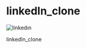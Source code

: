 # linkedIn_clone

![linkedın](https://user-images.githubusercontent.com/110597975/209100730-044b56f8-9bd0-481e-bead-872ecf8dc479.png)

linkedIn_clone
